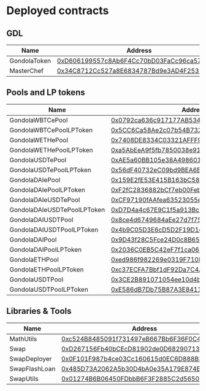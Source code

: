 # Deployed contracts


## GDL

| Name         | Address                                    |
|--------------|--------------------------------------------|
| GondolaToken | [0xD606199557c8Ab6F4Cc70bD03FaCc96ca576f142](https://cchain.explorer.avax.network/address/0xD606199557c8Ab6F4Cc70bD03FaCc96ca576f142/) |
| MasterChef   | [0x34C8712Cc527a8E6834787Bd9e3AD4F2537B0f50](https://cchain.explorer.avax.network/address/0x34C8712Cc527a8E6834787Bd9e3AD4F2537B0f50/) |

## Pools and LP tokens

| Name                   | Address                                    |
|------------------------|--------------------------------------------|
| GondolaWBTCePool       | [0x0792ca636c917177AB534BD2D86aDa5535D97369](https://cchain.explorer.avax.network/address/0x0792ca636c917177AB534BD2D86aDa5535D97369/) |
| GondolaWBTCePoolLPToken| [0x5CC6Ca58Ae2c07b54B732fbAEE046176cbe743BC](https://cchain.explorer.avax.network/address/0x5CC6Ca58Ae2c07b54B732fbAEE046176cbe743BC/) |
| GondolaWETHePool       | [0x7408DE8334C03321AFFF953F1318d0B04cdF2601](https://cchain.explorer.avax.network/address/0x7408DE8334C03321AFFF953F1318d0B04cdF2601/) |
| GondolaWETHePoolLPToken| [0xa5AbEeA9f5fb7850038e91aeb5F3f5ffdeeDF7B7](https://cchain.explorer.avax.network/address/0xa5AbEeA9f5fb7850038e91aeb5F3f5ffdeeDF7B7/) |
| GondolaUSDTePool       | [0xAE5a60BB105e38A4986017A711c6A6CC1D1a0f36](https://cchain.explorer.avax.network/address/0xAE5a60BB105e38A4986017A711c6A6CC1D1a0f36/) |
| GondolaUSDTePoolLPToken| [0x56dF40732eC09bd9BEA6B3eb73E48E00D2c537AB](https://cchain.explorer.avax.network/address/0x56dF40732eC09bd9BEA6B3eb73E48E00D2c537AB/) |
| GondolaDAIePool        | [0x159E2fE53E415B163bC5846DD70DDD2BC8d8F018](https://cchain.explorer.avax.network/address/0x159E2fE53E415B163bC5846DD70DDD2BC8d8F018/) |
| GondolaDAIePoolLPToken | [0xF2fC2836882bCf7eb00Feb05729a248106fBfDdE](https://cchain.explorer.avax.network/address/0xF2fC2836882bCf7eb00Feb05729a248106fBfDdE/) |
| GondolaDAIeUSDTePool        | [0xCF97190fAAfea63523055eBd139c008cdb4468eB](https://cchain.explorer.avax.network/address/0xCF97190fAAfea63523055eBd139c008cdb4468eB/) |
| GondolaDAIeUSDTePoolLPToken | [0xD7D4a4c67E9C1f5a913Bc38E87e228f4B8820e8A](https://cchain.explorer.avax.network/address/0xD7D4a4c67E9C1f5a913Bc38E87e228f4B8820e8A/) |
| GondolaDAIUSDTPool        | [0x8ce4d6749684aEe27d7f75cff18fa9A4cC8Fe9b3](https://cchain.explorer.avax.network/address/0x8ce4d6749684aEe27d7f75cff18fa9A4cC8Fe9b3/) |
| GondolaDAIUSDTPoolLPToken | [0x4b9C05D3E6cD5D2F19D1c7ee9a7efe847f347770](https://cchain.explorer.avax.network/address/0x4b9C05D3E6cD5D2F19D1c7ee9a7efe847f347770/) |
| GondolaDAIPool         | [0x9D43f28C5Fce24D0c8B653E5c5859E0421Af7783](https://cchain.explorer.avax.network/address/0x9D43f28C5Fce24D0c8B653E5c5859E0421Af7783/) |
| GondolaDAIPoolLPToken  | [0x2036C0EB5C42eF7f1ca06dF57D07F79eb3a2e0C8](https://cchain.explorer.avax.network/address/0x2036C0EB5C42eF7f1ca06dF57D07F79eb3a2e0C8/) |
| GondolaETHPool         | [0xed986f982269e0319F710EC270875dE2b2A443d2](https://cchain.explorer.avax.network/address/0xed986f982269e0319F710EC270875dE2b2A443d2/) |
| GondolaETHPoolLPToken  | [0xc37ECFA7Bbf1dF92Da7C4A3d92d8CF8657D1FF7f](https://cchain.explorer.avax.network/address/0xc37ECFA7Bbf1dF92Da7C4A3d92d8CF8657D1FF7f/) |
| GondolaUSDTPool        | [0x3CE2B891071054ee10d4b5eD5a9446f9016F90d8](https://cchain.explorer.avax.network/address/0x3CE2B891071054ee10d4b5eD5a9446f9016F90d8/) |
| GondolaUSDTPoolLPToken | [0xE586dB7Db75B87A3E84110a73b99960F5f106c6A](https://cchain.explorer.avax.network/address/0xE586dB7Db75B87A3E84110a73b99960F5f106c6A/) |


## Libraries & Tools

| Name          | Address                                    |
|---------------|--------------------------------------------|
| MathUtils     | [0xc524B8485091f731497eB667Bb6F36F0C4bfc15B](https://cchain.explorer.avax.network/address/0xc524B8485091f731497eB667Bb6F36F0C4bfc15B/) |
| Swap          | [0xD267156Fb40bCEcD81902de0D68290713ad7706B](https://cchain.explorer.avax.network/address/0xD267156Fb40bCEcD81902de0D68290713ad7706B/) |
| SwapDeployer  | [0x0F101F987b4ce03Cc160615d0EC6D888B3A40Fdd](https://cchain.explorer.avax.network/address/0x0F101F987b4ce03Cc160615d0EC6D888B3A40Fdd/) |
| SwapFlashLoan | [0x485D73A2062A5b30D4bA0e35A179E874E4F92d76](https://cchain.explorer.avax.network/address/0x485D73A2062A5b30D4bA0e35A179E874E4F92d76/) |
| SwapUtils     | [0x01274B6B06450FDbbB6F3F2885C2d56506fA1C16](https://cchain.explorer.avax.network/address/0x01274B6B06450FDbbB6F3F2885C2d56506fA1C16/) |

